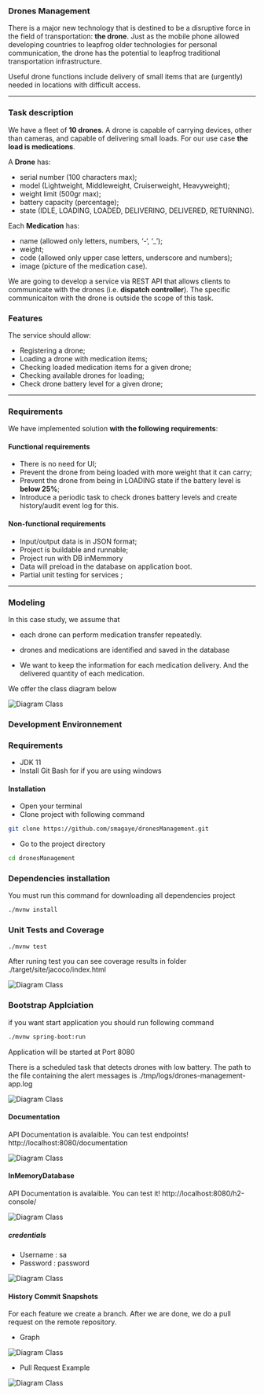 ### Drones Management
 
There is a major new technology that is destined to be a disruptive force in the field of transportation: **the drone**. Just as the mobile phone allowed developing countries to leapfrog older technologies for personal communication, the drone has the potential to leapfrog traditional transportation infrastructure.
 
Useful drone functions include delivery of small items that are (urgently) needed in locations with difficult access.
 
---
 
### Task description
 
We have a fleet of **10 drones**. A drone is capable of carrying devices, other than cameras, and capable of delivering small loads. For our use case **the load is medications**.
 
A **Drone** has:
- serial number (100 characters max);
- model (Lightweight, Middleweight, Cruiserweight, Heavyweight);
- weight limit (500gr max);
- battery capacity (percentage);
- state (IDLE, LOADING, LOADED, DELIVERING, DELIVERED, RETURNING).
 
Each **Medication** has: 
- name (allowed only letters, numbers, ‘-‘, ‘_’);
- weight;
- code (allowed only upper case letters, underscore and numbers);
- image (picture of the medication case).
 
We are going to develop a service via REST API that allows clients to communicate with the drones (i.e. **dispatch controller**).
The specific communicaiton with the drone is outside the scope of this task. 
 
### Features
The service should allow:
- Registering a drone;
- Loading a drone with medication items;
- Checking loaded medication items for a given drone; 
- Checking available drones for loading;
- Check drone battery level for a given drone;
 
<!-- > Feel free to make assumptions for the design approach.  -->
 
---
 
### Requirements
 
We have implemented solution **with the following requirements**: 
 
#### Functional requirements
 
- There is no need for UI;
- Prevent the drone from being loaded with more weight that it can carry;
- Prevent the drone from being in LOADING state if the battery level is **below 25%**;
- Introduce a periodic task to check drones battery levels and create history/audit event log for this.
 
 
#### Non-functional requirements
 
- Input/output data is in JSON format;
- Project is buildable and runnable;
- Project run with DB inMemmory
- Data will preload in the database on application boot.
- Partial unit testing for services ;

---
### Modeling

In this case study, we assume that
- each drone can perform medication transfer repeatedly.

- drones and medications are identified and saved in the database

- We want to keep the information for each medication delivery. And the delivered quantity of each medication.

We offer the class diagram below

![Diagram Class](docs/class-diagram.drawio.svg)


### Development Environnement
### Requirements
- JDK 11
- Install Git Bash for if you are using windows

#### Installation
- Open your terminal
- Clone project with following command
```bash
git clone https://github.com/smagaye/dronesManagement.git
```
- Go to the project directory
```bash
cd dronesManagement
```

### Dependencies installation
You must run this command for downloading all dependencies project
```bash
./mvnw install
```
### Unit Tests and Coverage
```bash
./mvnw test
```
After runing test you can see coverage results in folder ./target/site/jacoco/index.html

![Diagram Class](docs/coverage.png)

### Bootstrap Applciation
if you want start application you should run following command
```bash
./mvnw spring-boot:run
```
Application will be started at Port 8080

There is a scheduled task that detects drones with low battery.
The path to the file containing the alert messages is ./tmp/logs/drones-management-app.log

![Diagram Class](docs/scheduler-battery-log.png)

#### Documentation
API Documentation is avalaible. You can test endpoints! http://localhost:8080/documentation

![Diagram Class](docs/openapi-doc.png)

#### InMemoryDatabase
API Documentation is avalaible. You can test it! http://localhost:8080/h2-console/

![Diagram Class](docs/h2-homepage.png)
##### credentials
- Username : sa
- Password : password

![Diagram Class](docs/h2-database.png)

#### History Commit Snapshots
For each feature we create a branch. After we are done, we do a pull request on the remote repository.
- Graph

![Diagram Class](docs/commit-history.png)

- Pull Request Example 

![Diagram Class](docs/pr.png)